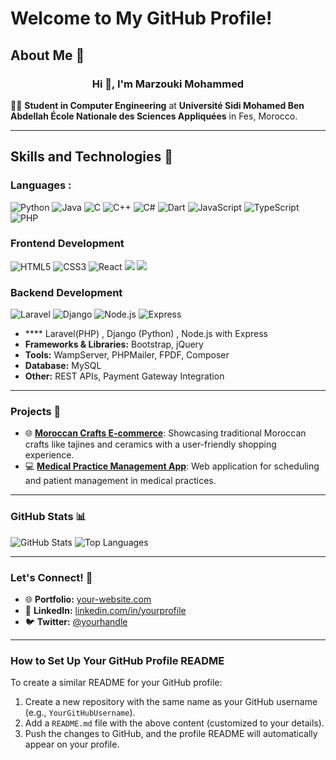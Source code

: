 # Welcome to My GitHub Profile!
## About Me 🌟
<h3 align="center">Hi 👋, I'm Marzouki Mohammed</h3>
👨‍🎓 <strong>Student in Computer Engineering</strong> at <strong>Université Sidi Mohamed Ben Abdellah École Nationale des Sciences Appliquées</strong> in Fes, Morocco.
<hr>

## Skills and Technologies 🚀
### Languages :
![Python](https://img.shields.io/badge/-Python-%233776AB?style=flat-square&logo=python&logoColor=ffffff)
![Java](https://img.shields.io/badge/-Java-%23ED8B00?style=flat-square&logo=java&logoColor=ffffff)
![C](https://img.shields.io/badge/-C-%23A8B9CC?style=flat-square&logo=c&logoColor=ffffff)
![C++](https://img.shields.io/badge/-C++-%2300599C?style=flat-square&logo=cplusplus&logoColor=ffffff)
![C#](https://img.shields.io/badge/-C%23-%239239C2?style=flat-square&logo=csharp&logoColor=ffffff)
![Dart](https://img.shields.io/badge/-Dart-%230175C2?style=flat-square&logo=dart&logoColor=ffffff)
![JavaScript](https://img.shields.io/badge/-JavaScript-%23F7DF1C?style=flat-square&logo=javascript&logoColor=000000&labelColor=%23F7DF1C&color=%23FFCE5A)
![TypeScript](https://img.shields.io/badge/-TypeScript-%23007ACC?style=flat-square&logo=typescript&logoColor=ffffff)
![PHP](https://img.shields.io/badge/-PHP-%23777BB4?style=flat-square&logo=php&logoColor=ffffff)

### Frontend Development
![HTML5](https://img.shields.io/badge/-HTML5-%23E44D27?style=flat-square&logo=html5&logoColor=ffffff)
![CSS3](https://img.shields.io/badge/-CSS3-%231572B6?style=flat-square&logo=css3)
![React](https://img.shields.io/badge/-React-%2361DAFB?style=flat-square&logo=react&logoColor=000000)
![](https://img.shields.io/badge/-Angular-%23DD0031?style=flat-square&logo=angular&logoColor=ffffff)
![](https://img.shields.io/badge/-Bootstrap-%23563D7C?style=flat-square&logo=bootstrap&logoColor=ffffff)

### Backend Development
![Laravel](https://img.shields.io/badge/-Laravel-%23FF2D20?style=flat-square&logo=laravel&logoColor=ffffff)
![Django](https://img.shields.io/badge/-Django-%23092E20?style=flat-square&logo=django&logoColor=ffffff)
![Node.js](https://img.shields.io/badge/-Node.js-%23339933?style=flat-square&logo=node.js&logoColor=ffffff)
![Express](https://img.shields.io/badge/-Express.js-%23000000?style=flat-square&logo=express&logoColor=ffffff)










- **** Laravel(PHP) , Django (Python) , Node.js with Express
- **Frameworks & Libraries:** Bootstrap, jQuery
- **Tools:** WampServer, PHPMailer, FPDF, Composer
- **Database:** MySQL
- **Other:** REST APIs, Payment Gateway Integration



---

### Projects 📂
- 🌐 **[Moroccan Crafts E-commerce](#)**: Showcasing traditional Moroccan crafts like tajines and ceramics with a user-friendly shopping experience.
- 💻 **[Medical Practice Management App](#)**: Web application for scheduling and patient management in medical practices.

---

### GitHub Stats 📊
![GitHub Stats](https://github-readme-stats.vercel.app/api?username=YourGitHubUsername&show_icons=true&theme=radical)
![Top Languages](https://github-readme-stats.vercel.app/api/top-langs/?username=YourGitHubUsername&layout=compact&theme=radical)

---

### Let's Connect! 🤝
- 🌐 **Portfolio:** [your-website.com](#)
- 💼 **LinkedIn:** [linkedin.com/in/yourprofile](#)
- 🐦 **Twitter:** [@yourhandle](#)

---

### How to Set Up Your GitHub Profile README
To create a similar README for your GitHub profile:
1. Create a new repository with the same name as your GitHub username (e.g., `YourGitHubUsername`).
2. Add a `README.md` file with the above content (customized to your details).
3. Push the changes to GitHub, and the profile README will automatically appear on your profile.
